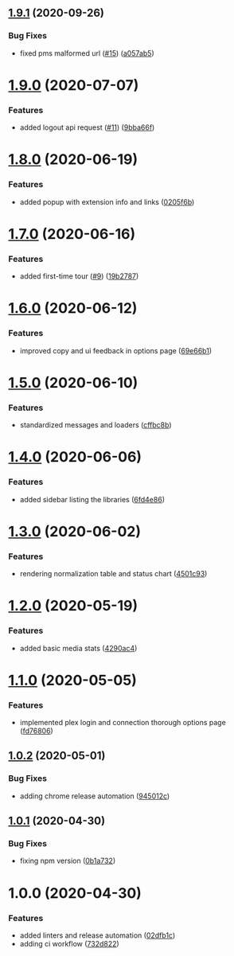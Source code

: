 ## [1.9.1](https://github.com/nass600/tivan/compare/1.9.0...1.9.1) (2020-09-26)


### Bug Fixes

* fixed pms malformed url ([#15](https://github.com/nass600/tivan/issues/15)) ([a057ab5](https://github.com/nass600/tivan/commit/a057ab52914a2db771895ea7da33fad648d03ec5))

# [1.9.0](https://github.com/nass600/tivan/compare/1.8.0...1.9.0) (2020-07-07)


### Features

* added logout api request ([#11](https://github.com/nass600/tivan/issues/11)) ([9bba66f](https://github.com/nass600/tivan/commit/9bba66f3113e36062078bfb45cc98712aafea1e2))

# [1.8.0](https://github.com/nass600/tivan/compare/1.7.0...1.8.0) (2020-06-19)

### Features

-   added popup with extension info and links ([0205f6b](https://github.com/nass600/tivan/commit/0205f6b2e960dea09a2e3c7d82a9533b7d9b5791))

# [1.7.0](https://github.com/nass600/tivan/compare/1.6.0...1.7.0) (2020-06-16)

### Features

-   added first-time tour ([#9](https://github.com/nass600/tivan/issues/9)) ([19b2787](https://github.com/nass600/tivan/commit/19b2787077f8951fcc7db82feb09588a6a0441d9))

# [1.6.0](https://github.com/nass600/tivan/compare/1.5.0...1.6.0) (2020-06-12)

### Features

-   improved copy and ui feedback in options page ([69e66b1](https://github.com/nass600/tivan/commit/69e66b1bc03b825f89b54521af77afa538e92b6a))

# [1.5.0](https://github.com/nass600/tivan/compare/1.4.0...1.5.0) (2020-06-10)

### Features

-   standardized messages and loaders ([cffbc8b](https://github.com/nass600/tivan/commit/cffbc8b5631212ed4830b1c0f2dab94a552193f6))

# [1.4.0](https://github.com/nass600/tivan/compare/1.3.0...1.4.0) (2020-06-06)

### Features

-   added sidebar listing the libraries ([6fd4e86](https://github.com/nass600/tivan/commit/6fd4e86bc4ffdb447e3c8042e6971b398763f392))

# [1.3.0](https://github.com/nass600/tivan/compare/1.2.0...1.3.0) (2020-06-02)

### Features

-   rendering normalization table and status chart ([4501c93](https://github.com/nass600/tivan/commit/4501c935e295829387f0efb84153b1ab5cfb03fa))

# [1.2.0](https://github.com/nass600/tivan/compare/1.1.0...1.2.0) (2020-05-19)

### Features

-   added basic media stats ([4290ac4](https://github.com/nass600/tivan/commit/4290ac42225d0ee380e854283224a4d734792383))

# [1.1.0](https://github.com/nass600/tivan/compare/1.0.2...1.1.0) (2020-05-05)

### Features

-   implemented plex login and connection thorough options page ([fd76806](https://github.com/nass600/tivan/commit/fd768062e94e283d6662d2ee01af54730dc45d5d))

## [1.0.2](https://github.com/nass600/tivan/compare/1.0.1...1.0.2) (2020-05-01)

### Bug Fixes

-   adding chrome release automation ([945012c](https://github.com/nass600/tivan/commit/945012c938af7cd302e13ed682842d77d6b0aa40))

## [1.0.1](https://github.com/nass600/tivan/compare/1.0.0...1.0.1) (2020-04-30)

### Bug Fixes

-   fixing npm version ([0b1a732](https://github.com/nass600/tivan/commit/0b1a7327411312154644cc9e40ad151732269c6e))

# 1.0.0 (2020-04-30)

### Features

-   added linters and release automation ([02dfb1c](https://github.com/nass600/tivan/commit/02dfb1c9b9fd13accff7e50b9138c99c150cd660))
-   adding ci workflow ([732d822](https://github.com/nass600/tivan/commit/732d822655149a101348f90410d83e19e6889a5f))
